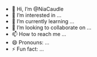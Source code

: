 - 👋 Hi, I’m @NiaCaudle
- 👀 I’m interested in ...
- 🌱 I’m currently learning ...
- 💞️ I’m looking to collaborate on ...
- 📫 How to reach me ...
- 😄 Pronouns: ...
- ⚡ Fun fact: ...

<!---
NiaCaudle/NiaCaudle is a ✨ special ✨ repository because its `README.md` (this file) appears on your GitHub profile.
You can click the Preview link to take a look at your changes.
--->
